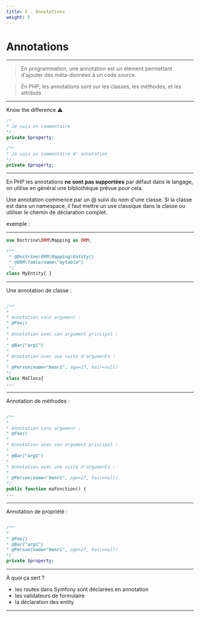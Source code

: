 ```yaml
---
title: 5 - Annotations
weight: 5
---
```

# Annotations

----

> En programmation, une annotation est un élément permettant d'ajouter des méta-données à un code source.

> En PHP, les annotations sont sur les classes, les méthodes, et les attributs

----

Know the difference :warning: 

```php
/*
* Je suis un commentaire
*/
private $property;
```
```php
/**
* Je suis un commentaire d' annotation
*/
private $property;
```

----

En PHP les annotations **ne sont pas supportées** par défaut dans le langage, on utilise en général une bibliothèque prévue pour cela.

Une annotation commence par un @ suivi du nom d'une classe. Si la classe est dans un namespace, il faut mettre un use classique dans la classe ou utiliser le chemin de déclaration complet. 

exemple :

----

```php
use Doctrine\ORM\Mapping as ORM;

/**
 * @Doctrine\ORM\Mapping\Entity()
 * @ORM\Table(name="mytable")
 */
class MyEntity{ }

```

----

Une annotation de classe : 

```php

/**
*
* Annotation sans argument :
* @Foo()  
*
* Annotation avec son argument principal :
*
* @Bar("arg1")
*
* Annotation avec une suite d'arguments : 
*
* @Person(name="henri", age=27, hair=null)
*/
class MaClass{
...
```

----

Annotation de méthodes : 
```php

/**
*
* Annotation sans argument :
* @Foo()  
*
* Annotation avec son argument principal :
*
* @Bar("arg1")
*
* Annotation avec une suite d'arguments : 
*
* @Person(name="henri", age=27, hair=null)
*/
public function maFonction() {
...
```

----

Annotation de propriété : 
```php

/**
*
* @Foo()  
* @Bar("arg1")
* @Person(name="henri", age=27, hair=null)
*/
private $property;
```

----

À quoi ça sert ?

- les routes dans Symfony sont déclarées en annotation
- les validateurs de formulaire 
- la déclaration des entity

---

